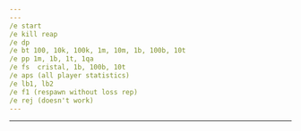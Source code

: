 ```yaml
---
---
/e start
/e kill reap
/e dp
/e bt 100, 10k, 100k, 1m, 10m, 1b, 100b, 10t
/e pp 1m, 1b, 1t, 1qa
/e fs  cristal, 1b, 100b, 10t
/e aps (all player statistics)
/e lb1, lb2
/e f1 (respawn without loss rep)
/e rej (doesn't work)
---
```

---
